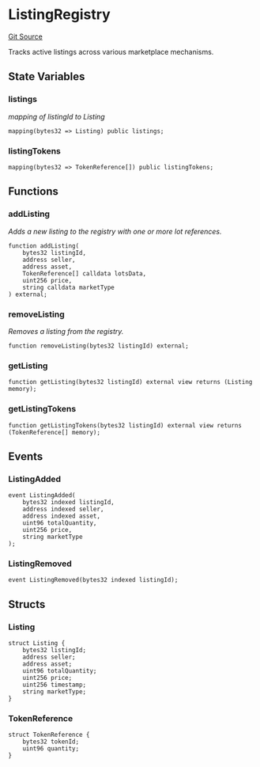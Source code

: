 # ListingRegistry
[Git Source](https://github.com/capsign/protocol/blob/dfa6820124c5610a6bfa06329447dbae7c24bc0a/src/Trading/Settlement/ListingRegistry.sol)

Tracks active listings across various marketplace mechanisms.


## State Variables
### listings
*mapping of listingId to Listing*


```solidity
mapping(bytes32 => Listing) public listings;
```


### listingTokens

```solidity
mapping(bytes32 => TokenReference[]) public listingTokens;
```


## Functions
### addListing

*Adds a new listing to the registry with one or more lot references.*


```solidity
function addListing(
    bytes32 listingId,
    address seller,
    address asset,
    TokenReference[] calldata lotsData,
    uint256 price,
    string calldata marketType
) external;
```

### removeListing

*Removes a listing from the registry.*


```solidity
function removeListing(bytes32 listingId) external;
```

### getListing


```solidity
function getListing(bytes32 listingId) external view returns (Listing memory);
```

### getListingTokens


```solidity
function getListingTokens(bytes32 listingId) external view returns (TokenReference[] memory);
```

## Events
### ListingAdded

```solidity
event ListingAdded(
    bytes32 indexed listingId,
    address indexed seller,
    address indexed asset,
    uint96 totalQuantity,
    uint256 price,
    string marketType
);
```

### ListingRemoved

```solidity
event ListingRemoved(bytes32 indexed listingId);
```

## Structs
### Listing

```solidity
struct Listing {
    bytes32 listingId;
    address seller;
    address asset;
    uint96 totalQuantity;
    uint256 price;
    uint256 timestamp;
    string marketType;
}
```

### TokenReference

```solidity
struct TokenReference {
    bytes32 tokenId;
    uint96 quantity;
}
```

